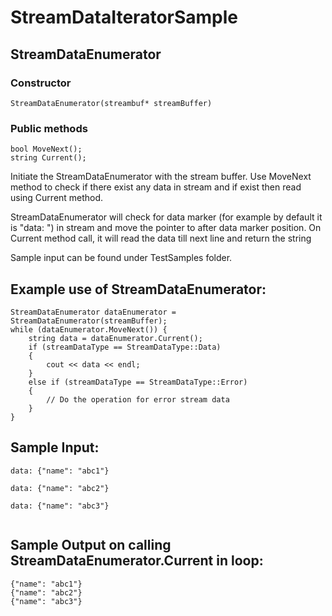 # StreamDataIteratorSample

## StreamDataEnumerator
### Constructor
`StreamDataEnumerator(streambuf* streamBuffer)`
### Public methods
```
bool MoveNext();
string Current();
```

Initiate the StreamDataEnumerator with the stream buffer. Use MoveNext method to check if there exist any data in stream and if exist then read using Current method. 

StreamDataEnumerator will check for data marker (for example by default it is "data: ") in stream and move the pointer to after data marker position. On Current method call, it will read the data till next line and return the string

Sample input can be found under TestSamples folder.

## Example use of StreamDataEnumerator:
```
StreamDataEnumerator dataEnumerator = StreamDataEnumerator(streamBuffer);
while (dataEnumerator.MoveNext()) {
    string data = dataEnumerator.Current();
	if (streamDataType == StreamDataType::Data)
    {
		cout << data << endl;
	}
	else if (streamDataType == StreamDataType::Error)
	{
		// Do the operation for error stream data
	}
}
```
## Sample Input:
```
data: {"name": "abc1"}

data: {"name": "abc2"}

data: {"name": "abc3"}


```
## Sample Output on calling StreamDataEnumerator.Current in loop:
```
{"name": "abc1"}
{"name": "abc2"}
{"name": "abc3"}
```
